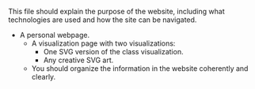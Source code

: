 This file should explain the purpose of the website, including what technologies are used and how the site can be navigated.

- A personal webpage.
  - A visualization page with two visualizations:
    - One SVG version of the class visualization.
    - Any creative SVG art.
  - You should organize the information in the website coherently and clearly.